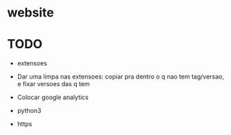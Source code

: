 # website

# TODO
* extensoes

* Dar uma limpa nas extensoes: copiar pra dentro o q nao tem tag/versao, e fixar versoes das q tem
* Colocar google analytics
* python3
* https
